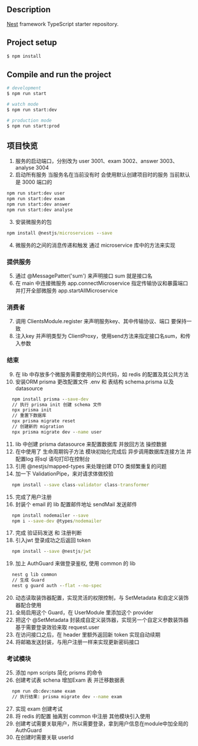 ## Description

[Nest](https://github.com/nestjs/nest) framework TypeScript starter repository.

## Project setup

```bash
$ npm install
```

## Compile and run the project

```bash
# development
$ npm run start

# watch mode
$ npm run start:dev

# production mode
$ npm run start:prod
```

## 项目快览

1. 服务的启动端口，分别改为 user 3001、exam 3002、answer 3003、analyse 3004
2. 启动所有服务 当服务名在当前没有时 会使用默认创建项目时的服务 当前默认是 3000 端口的

```cmd
npm run start:dev user
npm run start:dev exam
npm run start:dev answer
npm run start:dev analyse
```

3. 安装微服务的包

```cmd
npm install @nestjs/microservices --save
```

4. 微服务的之间的消息传递和触发 通过 microservice 库中的方法来实现

### 提供服务

5. 通过 @MessagePatter('sum') 来声明接口 sum 就是接口名
6. 在 main 中连接微服务 app.connectMicroservice 指定传输协议和暴露端口 并打开全部微服务 app.startAllMicroservice

### 消费者

7. 调用 ClientsModule.register 来声明服务key、其中传输协议、端口 要保持一致
8. 注入key 并声明类型为 ClientProxy，使用send方法来指定接口名sum，和传入参数

### 结束

9. 在 lib 中存放多个微服务需要使用的公共代码，如 redis 的配置及其公共方法
10. 安装ORM prisma 更改配置文件 .env 和 表结构 schema.prisma 以及 datasource

```cmd
  npm install prisma --save-dev
  // 执行 prisma init 创建 schema 文件
  npx prisma init
  // 重置下数据库
  npx prisma migrate reset
  // 创建新的 migration
  npx prisma migrate dev --name user
```

11. lib 中创建 prisma datasource 来配置数据库 并放回方法 操控数据
12. 在中使用了 生命周期钩子方法 模块初始化完成后 异步调用数据库连接方法 并配置log 将sql 语句打印在控制台
13. 引用 @nestjs/mapped-types 来处理创建 DTO 类频繁重复的问题
14. 加一下 ValidationPipe，来对请求体做校验

```cmd
  npm install --save class-validator class-transformer
```

15. 完成了用户注册
16. 封装个 email 的 lib 配置邮件地址 sendMail 发送邮件

```cmd
  npm install nodemailer --save
  npm i --save-dev @types/nodemailer
```

17. 完成 验证码发送 和 注册判断
18. 引入jwt 登录成功之后返回 token

```cmd
  npm install --save @nestjs/jwt
```

19. 加上 AuthGuard 来做登录鉴权, 使用 common 的 lib

```cmd
  nest g lib common
  // 生成 Guard
  nest g guard auth --flat --no-spec
```

20. 动态读取装饰器配置，实现灵活的权限控制，与 SetMetadata 和自定义装饰器配合使用
21. 全局启用这个 Guard，在 UserModule 里添加这个 provider
22. 把这个 @SetMetadata 封装成自定义装饰器，实现另一个自定义参数装饰器基于需要登录效验来取 request.user
23. 在访问接口之后，在 header 里额外返回新 token 实现自动续期
24. 将邮箱发送封装，与用户注册一样来实现更新密码接口

### 考试模块

25. 添加 npm scripts 简化 prisms 的命令
26. 创建考试表 schena 增加Exam 表 并迁移数据表

```cmd
  npm run db:dev:name exam
  // 执行结果: prisma migrate dev --name exam
```

27. 实现 exam 创建考试
28. 将 redis 的配置 抽离到 common 中注册 其他模块引入使用
29. 创建考试需要关联用户，所以需要登录，拿到用户信息在module中加全局的 AuthGuard
30. 在创建时需要关联 userId

